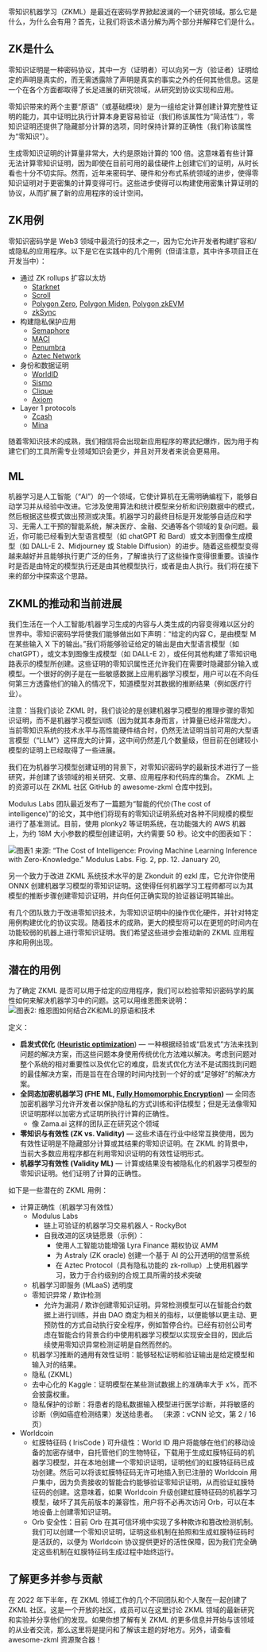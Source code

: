 
零知识机器学习（ZKML）是最近在密码学界掀起波澜的一个研究领域。那么它是什么，为什么会有用？首先，让我们将该术语分解为两个部分并解释它们是什么。

## ZK是什么

零知识证明是一种密码协议，其中一方（证明者）可以向另一方（验证者）证明给定的声明是真实的，而无需透露除了声明是真实的事实之外的任何其他信息。这是一个在各个方面都取得了长足进展的研究领域，从研究到协议实现和应用。

零知识带来的两个主要“原语”（或基础模块）是为一组给定计算创建计算完整性证明的能力，其中证明比执行计算本身更容易验证（我们称该属性为“简洁性”），零知识证明还提供了隐藏部分计算的选项，同时保持计算的正确性（我们称该属性为“零知识”）。

生成零知识证明的计算量非常大，大约是原始计算的 100 倍。这意味着有些计算无法计算零知识证明，因为即使在目前可用的最佳硬件上创建它们的证明，从时长看也十分不切实际。然而，近年来密码学、硬件和分布式系统领域的进步，使得零知识证明对于更密集的计算变得可行。这些进步使得可以构建使用密集计算证明的协议，从而扩展了新的应用程序的设计空间。

## ZK用例

零知识密码学是 Web3 领域中最流行的技术之一，因为它允许开发者构建扩容和/或隐私的应用程序。以下是它在实践中的几个用例（但请注意，其中许多项目正在开发当中）：

-   通过 ZK rollups 扩容以太坊
    -   [Starknet](https://starkware.co/starknet/)
    -   [Scroll](https://scroll.io/)
    -   [Polygon Zero](https://polygon.technology/solutions/polygon-zero), [Polygon Miden](https://polygon.technology/solutions/polygon-miden), [Polygon zkEVM](https://polygon.technology/solutions/polygon-zkevm)
    -   [zkSync](https://zksync.io/)
-   构建隐私保护应用
    -   [Semaphore](https://semaphore.appliedzkp.org/)
    -   [MACI](https://privacy-scaling-explorations.github.io/maci/)
    -   [Penumbra](https://penumbra.zone/)
    -   [Aztec Network](https://aztec.network/)
-   身份和数据证明
    -   [WorldID](https://id.worldcoin.org/)
    -   [Sismo](https://sismo.io/)
    -   [Clique](https://www.clique.social/)
    -   [Axiom](https://www.axiom.xyz/)
-   Layer 1 protocols
    -   [Zcash](https://z.cash/)
    -   [Mina](https://minaprotocol.com/)

随着零知识技术的成熟，我们相信将会出现新应用程序的寒武纪爆炸，因为用于构建它们的工具所需专业领域知识会更少，并且对开发者来说会更易用。

## ML

机器学习是人工智能（“AI”）的一个领域，它使计算机在无需明确编程下，能够自动学习并从经验中改进。它涉及使用算法和统计模型来分析和识别数据中的模式，然后根据这些模式做出预测或决策。机器学习的最终目标是开发能够自适应和学习、无需人工干预的智能系统，解决医疗、金融、交通等各个领域的复杂问题。最近，你可能已经看到大型语言模型（如 chatGPT 和 Bard）或文本到图像生成模型（如 DALL-E 2、Midjourney 或 Stable Diffusion）的进步。随着这些模型变得越来越好并且能够执行更广泛的任务，了解谁执行了这些操作变得很重要。该操作时是否是由特定的模型执行还是由其他模型执行，或者是由人执行。我们将在接下来的部分中探索这个思路。

## ZKML的推动和当前进展

我们生活在一个人工智能/机器学习生成的内容与人类生成的内容变得难以区分的世界中。零知识密码学将使我们能够做出如下声明：“给定的内容 C，是由模型 M 在某些输入 X 下的输出。”我们将能够验证给定的输出是由大型语言模型（如 chatGPT），或文本到图像生成模型（如 DALL-E 2），或任何其他构建了零知识电路表示的模型所创建。这些证明的零知识属性还允许我们在需要时隐藏部分输入或模型。一个很好的例子是在一些敏感数据上应用机器学习模型，用户可以在不向任何第三方透露他们的输入的情况下，知道模型对其数据的推断结果（例如医疗行业）。

注意：当我们谈论 ZKML 时，我们谈论的是创建机器学习模型的推理步骤的零知识证明，而不是机器学习模型训练（因为就其本身而言，计算量已经非常庞大）。当前零知识系统的技术水平与高性能硬件结合时，仍然无法证明当前可用的大型语言模型（“LLM”）这样庞大的计算，这中间仍然差几个数量级，但目前在创建较小模型的证明上已经取得了一些进展。

我们在为机器学习模型创建证明的背景下，对零知识密码学的最新技术进行了一些研究，并创建了该领域的相关研究、文章、应用程序和代码库的集合。 ZKML 上的资源可以在 ZKML 社区 GitHub 的 awesome-zkml 仓库中找到。

Modulus Labs 团队最近发布了一篇题为“智能的代价(The cost of intelligence)”的论文，其中他们将现有的零知识证明系统对各种不同规模的模型进行了基准测试。目前，使用 plonky2 等证明系统，在功能强大的 AWS 机器上，为约 18M 大小参数的模型创建证明，大约需要 50 秒。论文中的图表如下：

![图表1](img/zkml-1.png)
来源: “The Cost of Intelligence: Proving Machine Learning Inference with Zero-Knowledge.” Modulus Labs. Fig. 2, pp. 12. January 20,

另一个致力于改进 ZKML 系统技术水平的是 Zkonduit 的 ezkl 库，它允许你使用 ONNX 创建机器学习模型的零知识证明。这使得任何机器学习工程师都可以为其模型的推断步骤创建零知识证明，并向任何正确实现的验证器证明其输出。

有几个团队致力于改进零知识技术，为零知识证明中的操作优化硬件，并针对特定用例构建优化的协议实现。随着技术的成熟，更大的模型将可以在更短的时间内在功能较弱的机器上进行零知识证明。我们希望这些进步会推动新的 ZKML 应用程序和用例出现。

## 潜在的用例

为了确定 ZKML 是否可以用于给定的应用程序，我们可以检验零知识密码学的属性如何来解决机器学习中的问题。这可以用维恩图来说明：
![图表2: 维恩图如何结合ZK和ML的原语和技术](img/zkml-2.png)

定义：

- **启发式优化** ([**Heuristic optimization**](https://en.wikipedia.org/wiki/Heuristic_(computer_science))) — 一种根据经验或“启发式”方法来找到问题的解决方案，而这些问题本身使用传统优化方法难以解决。考虑到问题对整个系统的相对重要性以及优化它的难度，启发式优化方法不是试图找到问题的最佳解决方案，而是旨在在合理的时间内找到一个好的或“足够好”的解决方案。
- **全同态加密机器学习 (FHE ML, [Fully Homomorphic Encryption](https://en.wikipedia.org/wiki/Homomorphic_encryption))** — 全同态加密机器学习允许开发者以保护隐私的方式训练和评估模型；但是无法像零知识证明那样以加密方式证明所执行计算的正确性。
	- 像 Zama.ai 这样的团队正在研究这个领域
- **零知识与有效性 (ZK vs. Validity)** — 这些术语在行业中经常互换使用，因为有效性证明是不隐藏部分计算或其结果的零知识证明。在 ZKML 的背景中，当前大多数应用程序都在利用零知识证明的有效性证明形式。
- **机器学习有效性 (Validity ML)** — 计算或结果没有被隐私化的机器学习模型的零知识证明。他们证明了计算的正确性。


如下是一些潜在的 ZKML 用例：

- 计算正确性（机器学习有效性）
	- Modulus Labs
		- 链上可验证的机器学习交易机器人 - RockyBot
		- 自我改进的区块链愿景（示例）：
			- 使用人工智能功能增强 Lyra Finance 期权协议 AMM
			- 为 Astraly (ZK oracle) 创建一个基于 AI 的公开透明的信誉系统
			- 在 Aztec Protocol（具有隐私功能的 zk-rollup）上使用机器学习，致力于合约级别的合规工具所需的技术突破
	- 机器学习即服务 (MLaaS) 透明度
	- 零知识异常 / 欺诈检测
		- 允许为漏洞 / 欺诈创建零知识证明。异常检测模型可以在智能合约数据上进行训练，并由 DAO 商定为相关的指标，以便能够以更主动、更预防性的方式自动执行安全程序，例如暂停合约。已经有初创公司考虑在智能合约背景合约中使用机器学习模型以实现安全目的，因此后续使用零知识异常检测证明是自然而然的。
	- 机器学习推断的通用有效性证明：能够轻松证明和验证输出是给定模型和输入对的结果。
	- 隐私 (ZKML)
	- 去中心化的 Kaggle：证明模型在某些测试数据上的准确率大于 x%，而不会披露权重。
	- 隐私保护的诊断：将患者的隐私数据输入模型进行医学诊断，并将敏感的诊断（例如癌症检测结果）发送给患者。 （来源：vCNN 论文，第 2 / 16 页）
- Worldcoin
	- 虹膜特征码 ( IrisCode ) 可升级性：World ID 用户将能够在他们的移动设备的加密存储中，自托管他们的生物特征，下载用于生成虹膜特征码的机器学习模型，并在本地创建一个零知识证明，证明他们的虹膜特征码已成功创建。然后可以将该虹膜特征码无许可地插入到已注册的 Worldcoin 用户集中，因为负责接收的智能合约能够验证零知识证明，从而验证虹膜特征码的创建。这意味着，如果 Worldcoin 升级创建虹膜特征码的机器学习模型，破坏了其先前版本的兼容性，用户将不必再次访问 Orb，可以在本地设备上创建零知识证明。
	- Orb 安全性：目前 Orb 在其可信环境中实现了多种欺诈和篡改检测机制。我们可以创建一个零知识证明，证明这些机制在拍照和生成虹膜特征码时是活跃的，以便为 Worldcoin 协议提供更好的活性保障，因为我们完全确定这些机制在虹膜特征码生成过程中始终运行。
	


## 了解更多并参与贡献

在 2022 年下半年，在 ZKML 领域工作的几个不同团队和个人聚在一起创建了 ZKML 社区。这是一个开放的社区，成员可以在这里讨论 ZKML 领域的最新研究和实验并分享他们的发现。如果你想了解有关 ZKML 的更多信息并开始与该领域的从业者交流，那么这里将是提问和了解该主题的好地方。另外，请查看 awesome-zkml 资源聚合器！